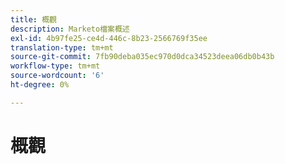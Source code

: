 ```yaml
---
title: 概觀
description: Marketo檔案概述
exl-id: 4b97fe25-ce4d-446c-8b23-2566769f35ee
translation-type: tm+mt
source-git-commit: 7fb90deba035ec970d0dca34523deea06db0b43b
workflow-type: tm+mt
source-wordcount: '6'
ht-degree: 0%

---
```


# 概觀
